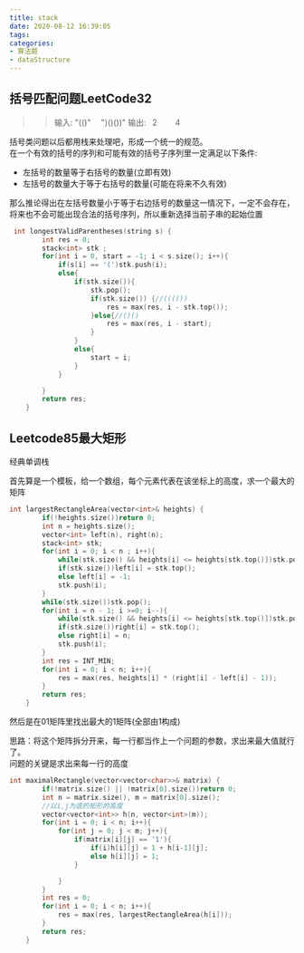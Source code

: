 ```yaml
---
title: stack
date: 2020-08-12 16:39:05
tags:
categories:
- 算法题
- dataStructure
---
```


## 括号匹配问题LeetCode32

>> 输入: "(()" &emsp;")()())"
输出: &ensp;2   &emsp;&emsp;4

括号类问题以后都用栈来处理吧，形成一个统一的规范。</br>
在一个有效的括号的序列和可能有效的括号子序列里一定满足以下条件:</br>

* 左括号的数量等于右括号的数量(立即有效)
* 左括号的数量大于等于右括号的数量(可能在将来不久有效)

那么推论得出在左括号数量小于等于右边括号的数量这一情况下，一定不会存在，将来也不会可能出现合法的括号序列，所以重新选择当前子串的起始位置

```cpp
 int longestValidParentheses(string s) {
        int res = 0;
        stack<int> stk ;
        for(int i = 0, start = -1; i < s.size(); i++){
            if(s[i] == '(')stk.push(i);
            else{
                if(stk.size()){
                    stk.pop();
                    if(stk.size()) {//(((())
                        res = max(res, i - stk.top());
                    }else{//()() 
                        res = max(res, i - start);
                    }
                }
                else{
                    start = i;
                }
            }

        }
        return res;
    }
```

## Leetcode85最大矩形

经典单调栈</br>

首先算是一个模板，给一个数组，每个元素代表在该坐标上的高度，求一个最大的矩阵

```cpp
int largestRectangleArea(vector<int>& heights) {
        if(!heights.size())return 0;
        int n = heights.size();
        vector<int> left(n), right(n);
        stack<int> stk;
        for(int i = 0; i < n ; i++){
            while(stk.size() && heights[i] <= heights[stk.top()])stk.pop();
            if(stk.size())left[i] = stk.top();
            else left[i] = -1;
            stk.push(i);
        }
        while(stk.size())stk.pop();
        for(int i = n - 1; i >=0; i--){
            while(stk.size() && heights[i] <= heights[stk.top()])stk.pop();
            if(stk.size())right[i] = stk.top();
            else right[i] = n;
            stk.push(i);
        }
        int res = INT_MIN;
        for(int i = 0; i < n; i++){
            res = max(res, heights[i] * (right[i] - left[i] - 1));
        }
        return res;
    }
```

然后是在01矩阵里找出最大的1矩阵(全部由1构成)</br>

思路：将这个矩阵拆分开来，每一行都当作上一个问题的参数，求出来最大值就行了。</br>
问题的关键是求出来每一行的高度

```cpp
int maximalRectangle(vector<vector<char>>& matrix) {
        if(!matrix.size() || !matrix[0].size())return 0;
        int n = matrix.size(), m = matrix[0].size();
        //以i,j为底的矩形的高度
        vector<vector<int>> h(n, vector<int>(m));
        for(int i = 0; i < n; i++){
            for(int j = 0; j < m; j++){
                if(matrix[i][j] == '1'){
                    if(i)h[i][j] = 1 + h[i-1][j];
                    else h[i][j] = 1;
                }

            }
        }
        int res = 0;
        for(int i = 0; i < n; i++){
            res = max(res, largestRectangleArea(h[i]));
        }
        return res;
    }
```
